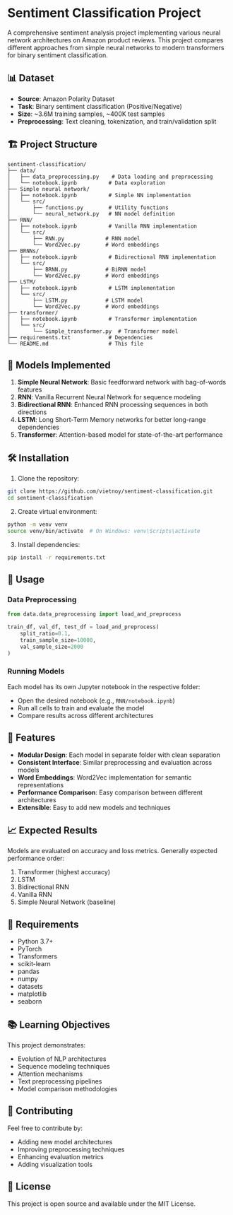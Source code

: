 # Sentiment Classification Project

A comprehensive sentiment analysis project implementing various neural network architectures on Amazon product reviews. This project compares different approaches from simple neural networks to modern transformers for binary sentiment classification.

## 📊 Dataset

- **Source**: Amazon Polarity Dataset
- **Task**: Binary sentiment classification (Positive/Negative)
- **Size**: ~3.6M training samples, ~400K test samples
- **Preprocessing**: Text cleaning, tokenization, and train/validation split

## 🏗️ Project Structure

```
sentiment-classification/
├── data/
│   ├── data_preprocessing.py    # Data loading and preprocessing
│   └── notebook.ipynb          # Data exploration
├── Simple neural network/
│   ├── notebook.ipynb          # Simple NN implementation
│   └── src/
│       ├── functions.py        # Utility functions
│       └── neural_network.py   # NN model definition
├── RNN/
│   ├── notebook.ipynb          # Vanilla RNN implementation
│   └── src/
│       ├── RNN.py             # RNN model
│       └── Word2Vec.py        # Word embeddings
├── BRNNs/
│   ├── notebook.ipynb          # Bidirectional RNN implementation
│   └── src/
│       ├── BRNN.py            # BiRNN model
│       └── Word2Vec.py        # Word embeddings
├── LSTM/
│   ├── notebook.ipynb          # LSTM implementation
│   └── src/
│       ├── LSTM.py            # LSTM model
│       └── Word2Vec.py        # Word embeddings
├── transformer/
│   ├── notebook.ipynb          # Transformer implementation
│   └── src/
│       └── Simple_transformer.py  # Transformer model
├── requirements.txt            # Dependencies
└── README.md                   # This file
```

## 🚀 Models Implemented

1. **Simple Neural Network**: Basic feedforward network with bag-of-words features
2. **RNN**: Vanilla Recurrent Neural Network for sequence modeling
3. **Bidirectional RNN**: Enhanced RNN processing sequences in both directions
4. **LSTM**: Long Short-Term Memory networks for better long-range dependencies
5. **Transformer**: Attention-based model for state-of-the-art performance

## 🛠️ Installation

1. Clone the repository:
```bash
git clone https://github.com/vietnoy/sentiment-classification.git
cd sentiment-classification
```

2. Create virtual environment:
```bash
python -m venv venv
source venv/bin/activate  # On Windows: venv\Scripts\activate
```

3. Install dependencies:
```bash
pip install -r requirements.txt
```

## 📝 Usage

### Data Preprocessing
```python
from data.data_preprocessing import load_and_preprocess

train_df, val_df, test_df = load_and_preprocess(
    split_ratio=0.1,
    train_sample_size=10000,
    val_sample_size=2000
)
```

### Running Models
Each model has its own Jupyter notebook in the respective folder:
- Open the desired notebook (e.g., `RNN/notebook.ipynb`)
- Run all cells to train and evaluate the model
- Compare results across different architectures

## 🎯 Features

- **Modular Design**: Each model in separate folder with clean separation
- **Consistent Interface**: Similar preprocessing and evaluation across models
- **Word Embeddings**: Word2Vec implementation for semantic representations
- **Performance Comparison**: Easy comparison between different architectures
- **Extensible**: Easy to add new models and techniques

## 📈 Expected Results

Models are evaluated on accuracy and loss metrics. Generally expected performance order:
1. Transformer (highest accuracy)
2. LSTM
3. Bidirectional RNN
4. Vanilla RNN
5. Simple Neural Network (baseline)

## 🔧 Requirements

- Python 3.7+
- PyTorch
- Transformers
- scikit-learn
- pandas
- numpy
- datasets
- matplotlib
- seaborn

## 📚 Learning Objectives

This project demonstrates:
- Evolution of NLP architectures
- Sequence modeling techniques
- Attention mechanisms
- Text preprocessing pipelines
- Model comparison methodologies

## 🤝 Contributing

Feel free to contribute by:
- Adding new model architectures
- Improving preprocessing techniques
- Enhancing evaluation metrics
- Adding visualization tools

## 📄 License

This project is open source and available under the MIT License.